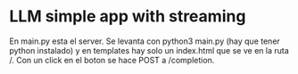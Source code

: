 # LLM simple app with streaming

En main.py esta el server. Se levanta con python3 main.py (hay que tener python instalado) y en templates hay solo un index.html que se ve en la ruta /. Con un click en el boton se hace POST a /completion.
